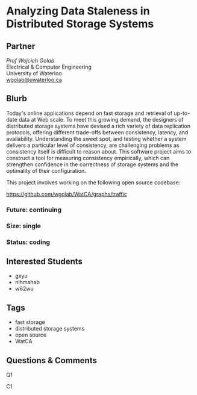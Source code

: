 # Analyzing Data Staleness in Distributed Storage Systems

## Partner
_Prof Wojcieh Golab_  
Electrical & Computer Engineering  
University of Waterloo  
wgolab@uwaterloo.ca


## Blurb

Today's online applications depend on fast storage and retrieval of
up-to-date data at Web scale. To meet this growing demand, the
designers of distributed storage systems have devised a rich variety
of data replication protocols, offering different trade-offs between
consistency, latency, and availability.  Understanding the sweet spot,
and testing whether a system delivers a particular level of
consistency, are challenging problems as consistency itself is
difficult to reason about. This software project aims to construct a
tool for measuring consistency empirically, which can strengthen
confidence in the correctness of storage systems and the optimality of
their configuration.

This project involves working on the following open source codebase:

https://github.com/wgolab/WatCA/graphs/traffic

### Future: continuing
### Size: single
### Status: coding

## Interested Students
* gxyu
* nlhmahab
* w62wu

## Tags
* fast storage
* distributed storage systems
* open source
* WatCA

## Questions & Comments

Q1

C1
